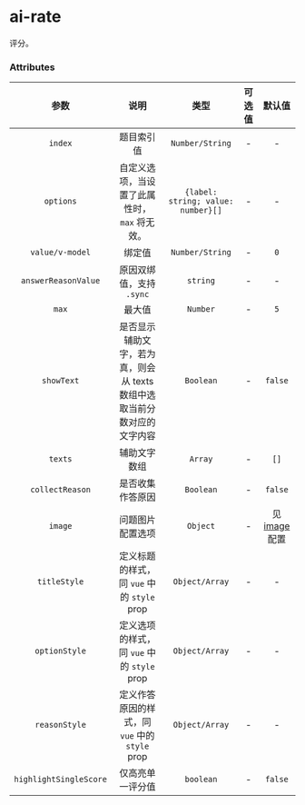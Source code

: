 # ai-rate

评分。

### Attributes

| 参数 | 说明 | 类型 | 可选值 | 默认值 |
| :---: |:---: |:---: |:---:| :---: |
| `index` | 题目索引值 | `Number/String` | - | - |
| `options` | 自定义选项，当设置了此属性时， `max` 将无效。 | `{label: string; value: number}[]` | - | - |
| `value/v-model` | 绑定值 | `Number/String` | - | `0` |
| `answerReasonValue` | 原因双绑值，支持 `.sync` | `string` | - | - |
| `max` | 最大值 | `Number` | - | `5` |
| `showText` | 是否显示辅助文字，若为真，则会从 texts 数组中选取当前分数对应的文字内容 | `Boolean` | - | `false` |
| `texts` | 辅助文字数组 | `Array` | - | `[]` |
| `collectReason`| 是否收集作答原因 | `Boolean` | - | `false` |
| `image` | 问题图片配置选项 | `Object` | - | 见 [image](./image.md) 配置 |
| `titleStyle` | 定义标题的样式，同 `vue` 中的 `style` prop | `Object/Array` | - | - |
| `optionStyle` | 定义选项的样式，同 `vue` 中的 `style` prop | `Object/Array` | - | - |
| `reasonStyle` | 定义作答原因的样式，同 `vue` 中的 `style` prop | `Object/Array` | - | - |
| `highlightSingleScore` | 仅高亮单一评分值 | `boolean` | - | `false` |

